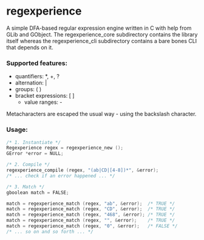 # regexperience
A simple DFA-based regular expression engine written in C with help from GLib and GObject.
The regexperience_core subdirectory contains the library itself whereas the regexperience_cli subdirectory contains a bare bones CLI that depends on it.

### Supported features:

* quantifiers: *, +, ?
* alternation: |
* groups: ( )
* bracket expressions: [ ]
    * value ranges: -

Metacharacters are escaped the usual way - using the backslash character.

### Usage:

```c
/* 1. Instantiate */
Regexperience regex = regexperience_new ();
GError *error = NULL;

/* 2. Compile */
regexperience_compile (regex, "(ab|CD|[4-8])*", &error);
/* ... check if an error happened ... */

/* 3. Match */
gboolean match = FALSE;

match = regexperience_match (regex, "ab", &error);  /* TRUE */
match = regexperience_match (regex, "CD", &error);  /* TRUE */
match = regexperience_match (regex, "468", &error); /* TRUE */
match = regexperience_match (regex, "", &error);    /* TRUE */
match = regexperience_match (regex, "0", &error);   /* FALSE */
/* ... so on and so forth ... */
```
